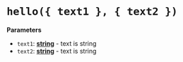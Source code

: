 # `hello({ text1 }, { text2 })`

**Parameters**

-   `text1`: **[string](https://developer.mozilla.org/en-US/docs/Web/JavaScript/Reference/Global_Objects/String)** - text is string
-   `text2`: **[string](https://developer.mozilla.org/en-US/docs/Web/JavaScript/Reference/Global_Objects/String)** - text is string